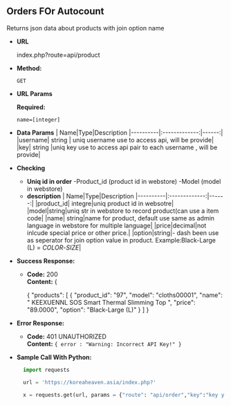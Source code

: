 **Orders FOr Autocount**
----
  Returns json data about products with join option name

* **URL**

  index.php?route=api/product
* **Method:**

  `GET`
  
*  **URL Params**

   **Required:**
 
   `name=[integer]`

* **Data Params**
  | Name|Type|Description
  |----------|:-------------:|------:|
  |username| string | uniq username use to access api, will be provide|
  |key| string |uniq key  use to access api pair to each username , will be provide|
* **Checking**
  * **Uniq id in order**
  -Product_id  (product id in webstore)
  -Model (model in webstore)
  * **description**
  | Name|Type|Description
  |----------|:-------------:|------:|
  |product_id| integre|uniq product id in websotre|
  |model|string|uniq str in webstore to record product(can use a item code|
  |name| string|name for product, default use same as admin language in webstore for multiple language|
  |price|decimal|not inlcude special price or other price.|
  |option|string|*-* dash been use as seperator for join option value in product. Example:Black-Large (L) = *COLOR*-*SIZE*|
* **Success Response:**

  * **Code:** 200 <br />
    **Content:** {

    {
      "products": [
        {
            "product_id": "97",
            "model": "cloths00001",
            "name": " KEEXUENNL SOS Smart Thermal Slimming Top ",
            "price": "89.0000",
            "option": "Black-Large (L)"
        }
      ]
    }



* **Error Response:**

  * **Code:** 401 UNAUTHORIZED <br />
    **Content:** `{ error : "Warning: Incorrect API Key!" }`

* **Sample Call With Python:**

  ```Python
    import requests

    url = 'https://koreaheaven.asia/index.php?'

    x = requests.get(url, params = {"route": "api/order","key":"key you get","name": "username"})
  ```
